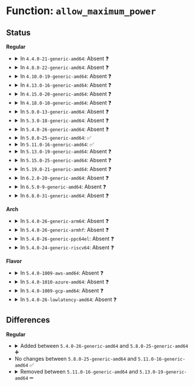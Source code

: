 # Function: <code>allow_maximum_power</code>

## Status
<b>Regular</b>
<ul>
<li>
<details>
<summary>In <code>4.4.0-21-generic-amd64</code>: Absent ❓</summary>

```json
{
  "name": "allow_maximum_power",
  "collision_type": "Unique Static",
  "inline_type": "Full",
  "funcs": [
    {
      "addr": 18446744071585702843,
      "name": "allow_maximum_power",
      "external": false,
      "loc": "drivers/thermal/power_allocator.c:521",
      "file": "drivers/thermal/power_allocator.c",
      "inline": "not declared, inlined",
      "caller_inline": [
        "drivers/thermal/power_allocator.c:power_allocator_throttle"
      ],
      "caller_func": []
    }
  ],
  "symbols": []
}
```
</details>
</li>
<li>
<details>
<summary>In <code>4.8.0-22-generic-amd64</code>: Absent ❓</summary>

```json
{
  "name": "allow_maximum_power",
  "collision_type": "Unique Static",
  "inline_type": "Full",
  "funcs": [
    {
      "addr": 18446744071586100037,
      "name": "allow_maximum_power",
      "external": false,
      "loc": "drivers/thermal/power_allocator.c:521",
      "file": "drivers/thermal/power_allocator.c",
      "inline": "not declared, inlined",
      "caller_inline": [
        "drivers/thermal/power_allocator.c:power_allocator_throttle"
      ],
      "caller_func": []
    }
  ],
  "symbols": []
}
```
</details>
</li>
<li>
<details>
<summary>In <code>4.10.0-19-generic-amd64</code>: Absent ❓</summary>

```json
{
  "name": "allow_maximum_power",
  "collision_type": "Unique Static",
  "inline_type": "Full",
  "funcs": [
    {
      "addr": 18446744071586300517,
      "name": "allow_maximum_power",
      "external": false,
      "loc": "drivers/thermal/power_allocator.c:521",
      "file": "drivers/thermal/power_allocator.c",
      "inline": "not declared, inlined",
      "caller_inline": [
        "drivers/thermal/power_allocator.c:power_allocator_throttle"
      ],
      "caller_func": []
    }
  ],
  "symbols": []
}
```
</details>
</li>
<li>
<details>
<summary>In <code>4.13.0-16-generic-amd64</code>: Absent ❓</summary>

```json
{
  "name": "allow_maximum_power",
  "collision_type": "Unique Static",
  "inline_type": "Full",
  "funcs": [
    {
      "addr": 18446744071586399506,
      "name": "allow_maximum_power",
      "external": false,
      "loc": "drivers/thermal/power_allocator.c:521",
      "file": "drivers/thermal/power_allocator.c",
      "inline": "not declared, inlined",
      "caller_inline": [
        "drivers/thermal/power_allocator.c:power_allocator_throttle"
      ],
      "caller_func": []
    }
  ],
  "symbols": []
}
```
</details>
</li>
<li>
<details>
<summary>In <code>4.15.0-20-generic-amd64</code>: Absent ❓</summary>

```json
{
  "name": "allow_maximum_power",
  "collision_type": "Unique Static",
  "inline_type": "Full",
  "funcs": [
    {
      "addr": 18446744071586862795,
      "name": "allow_maximum_power",
      "external": false,
      "loc": "drivers/thermal/power_allocator.c:521",
      "file": "drivers/thermal/power_allocator.c",
      "inline": "not declared, inlined",
      "caller_inline": [
        "drivers/thermal/power_allocator.c:power_allocator_throttle"
      ],
      "caller_func": []
    }
  ],
  "symbols": []
}
```
</details>
</li>
<li>
<details>
<summary>In <code>4.18.0-10-generic-amd64</code>: Absent ❓</summary>

```json
{
  "name": "allow_maximum_power",
  "collision_type": "Unique Static",
  "inline_type": "Full",
  "funcs": [
    {
      "addr": 18446744071587156370,
      "name": "allow_maximum_power",
      "external": false,
      "loc": "drivers/thermal/power_allocator.c:521",
      "file": "drivers/thermal/power_allocator.c",
      "inline": "not declared, inlined",
      "caller_inline": [
        "drivers/thermal/power_allocator.c:power_allocator_throttle"
      ],
      "caller_func": []
    }
  ],
  "symbols": []
}
```
</details>
</li>
<li>
<details>
<summary>In <code>5.0.0-13-generic-amd64</code>: Absent ❓</summary>

```json
{
  "name": "allow_maximum_power",
  "collision_type": "Unique Static",
  "inline_type": "Full",
  "funcs": [
    {
      "addr": 18446744071587336882,
      "name": "allow_maximum_power",
      "external": false,
      "loc": "drivers/thermal/power_allocator.c:521",
      "file": "drivers/thermal/power_allocator.c",
      "inline": "not declared, inlined",
      "caller_inline": [
        "drivers/thermal/power_allocator.c:power_allocator_throttle"
      ],
      "caller_func": []
    }
  ],
  "symbols": []
}
```
</details>
</li>
<li>
<details>
<summary>In <code>5.3.0-18-generic-amd64</code>: Absent ❓</summary>

```json
{
  "name": "allow_maximum_power",
  "collision_type": "Unique Static",
  "inline_type": "Full",
  "funcs": [
    {
      "addr": 18446744071587607569,
      "name": "allow_maximum_power",
      "external": false,
      "loc": "drivers/thermal/power_allocator.c:521",
      "file": "drivers/thermal/power_allocator.c",
      "inline": "not declared, inlined",
      "caller_inline": [
        "drivers/thermal/power_allocator.c:power_allocator_throttle"
      ],
      "caller_func": []
    }
  ],
  "symbols": []
}
```
</details>
</li>
<li>
<details>
<summary>In <code>5.4.0-26-generic-amd64</code>: Absent ❓</summary>

```json
{
  "name": "allow_maximum_power",
  "collision_type": "Unique Static",
  "inline_type": "Full",
  "funcs": [
    {
      "addr": 18446744071587811105,
      "name": "allow_maximum_power",
      "external": false,
      "loc": "drivers/thermal/power_allocator.c:521",
      "file": "drivers/thermal/power_allocator.c",
      "inline": "not declared, inlined",
      "caller_inline": [
        "drivers/thermal/power_allocator.c:power_allocator_throttle"
      ],
      "caller_func": []
    }
  ],
  "symbols": []
}
```
</details>
</li>
<li>
<details>
<summary>In <code>5.8.0-25-generic-amd64</code>: ✅</summary>

```c
void allow_maximum_power(struct thermal_zone_device * tz)
```

```json
{
  "name": "allow_maximum_power",
  "collision_type": "Unique Static",
  "inline_type": "No",
  "funcs": [
    {
      "addr": 18446744071588656416,
      "name": "allow_maximum_power",
      "external": false,
      "loc": "drivers/thermal/gov_power_allocator.c:521",
      "file": "drivers/thermal/gov_power_allocator.c",
      "inline": "seen, unknown",
      "caller_inline": [],
      "caller_func": [
        "drivers/thermal/gov_power_allocator.c:power_allocator_throttle"
      ]
    }
  ],
  "symbols": [
    {
      "addr": 18446744071588656416,
      "name": "allow_maximum_power",
      "section": ".text",
      "bind": "STB_LOCAL",
      "size": 197
    }
  ]
}
```
</details>
</li>
<li>
<details>
<summary>In <code>5.11.0-16-generic-amd64</code>: ✅</summary>

```c
void allow_maximum_power(struct thermal_zone_device * tz)
```

```json
{
  "name": "allow_maximum_power",
  "collision_type": "Unique Static",
  "inline_type": "No",
  "funcs": [
    {
      "addr": 18446744071588684176,
      "name": "allow_maximum_power",
      "external": false,
      "loc": "drivers/thermal/gov_power_allocator.c:572",
      "file": "drivers/thermal/gov_power_allocator.c",
      "inline": "seen, unknown",
      "caller_inline": [],
      "caller_func": [
        "drivers/thermal/gov_power_allocator.c:power_allocator_throttle"
      ]
    }
  ],
  "symbols": [
    {
      "addr": 18446744071588684176,
      "name": "allow_maximum_power",
      "section": ".text",
      "bind": "STB_LOCAL",
      "size": 197
    }
  ]
}
```
</details>
</li>
<li>
<details>
<summary>In <code>5.13.0-19-generic-amd64</code>: Absent ❓</summary>

```json
{
  "name": "allow_maximum_power",
  "collision_type": "Unique Static",
  "inline_type": "Full",
  "funcs": [
    {
      "addr": 18446744071588568534,
      "name": "allow_maximum_power",
      "external": false,
      "loc": "drivers/thermal/gov_power_allocator.c:573",
      "file": "drivers/thermal/gov_power_allocator.c",
      "inline": "not declared, inlined",
      "caller_inline": [
        "drivers/thermal/gov_power_allocator.c:power_allocator_throttle"
      ],
      "caller_func": []
    }
  ],
  "symbols": []
}
```
</details>
</li>
<li>
<details>
<summary>In <code>5.15.0-25-generic-amd64</code>: Absent ❓</summary>

```json
{
  "name": "allow_maximum_power",
  "collision_type": "Unique Static",
  "inline_type": "Full",
  "funcs": [
    {
      "addr": 18446744071589242870,
      "name": "allow_maximum_power",
      "external": false,
      "loc": "drivers/thermal/gov_power_allocator.c:573",
      "file": "drivers/thermal/gov_power_allocator.c",
      "inline": "not declared, inlined",
      "caller_inline": [
        "drivers/thermal/gov_power_allocator.c:power_allocator_throttle"
      ],
      "caller_func": []
    }
  ],
  "symbols": []
}
```
</details>
</li>
<li>
<details>
<summary>In <code>5.19.0-21-generic-amd64</code>: Absent ❓</summary>

```json
{
  "name": "allow_maximum_power",
  "collision_type": "Unique Static",
  "inline_type": "Full",
  "funcs": [
    {
      "addr": 18446744071590708554,
      "name": "allow_maximum_power",
      "external": false,
      "loc": "drivers/thermal/gov_power_allocator.c:573",
      "file": "drivers/thermal/gov_power_allocator.c",
      "inline": "not declared, inlined",
      "caller_inline": [
        "drivers/thermal/gov_power_allocator.c:power_allocator_throttle"
      ],
      "caller_func": []
    }
  ],
  "symbols": []
}
```
</details>
</li>
<li>
<details>
<summary>In <code>6.2.0-20-generic-amd64</code>: Absent ❓</summary>

```json
{
  "name": "allow_maximum_power",
  "collision_type": "Unique Static",
  "inline_type": "Full",
  "funcs": [
    {
      "addr": 18446744071592379540,
      "name": "allow_maximum_power",
      "external": false,
      "loc": "drivers/thermal/gov_power_allocator.c:564",
      "file": "drivers/thermal/gov_power_allocator.c",
      "inline": "not declared, inlined",
      "caller_inline": [
        "drivers/thermal/gov_power_allocator.c:power_allocator_throttle"
      ],
      "caller_func": []
    }
  ],
  "symbols": []
}
```
</details>
</li>
<li>
<details>
<summary>In <code>6.5.0-9-generic-amd64</code>: Absent ❓</summary>

```json
{
  "name": "allow_maximum_power",
  "collision_type": "Unique Static",
  "inline_type": "Full",
  "funcs": [
    {
      "addr": 18446744071592807541,
      "name": "allow_maximum_power",
      "external": false,
      "loc": "drivers/thermal/gov_power_allocator.c:563",
      "file": "drivers/thermal/gov_power_allocator.c",
      "inline": "not declared, inlined",
      "caller_inline": [
        "drivers/thermal/gov_power_allocator.c:power_allocator_throttle"
      ],
      "caller_func": []
    }
  ],
  "symbols": []
}
```
</details>
</li>
<li>
<details>
<summary>In <code>6.8.0-31-generic-amd64</code>: Absent ❓</summary>

```json
{
  "name": "allow_maximum_power",
  "collision_type": "Unique Static",
  "inline_type": "Full",
  "funcs": [
    {
      "addr": 18446744071593556426,
      "name": "allow_maximum_power",
      "external": false,
      "loc": "drivers/thermal/gov_power_allocator.c:536",
      "file": "drivers/thermal/gov_power_allocator.c",
      "inline": "not declared, inlined",
      "caller_inline": [
        "drivers/thermal/gov_power_allocator.c:power_allocator_throttle"
      ],
      "caller_func": []
    }
  ],
  "symbols": []
}
```
</details>
</li>
</ul>
<b>Arch</b>
<ul>
<li>
<details>
<summary>In <code>5.4.0-26-generic-arm64</code>: Absent ❓</summary>

```json
{
  "name": "allow_maximum_power",
  "collision_type": "Unique Static",
  "inline_type": "Full",
  "funcs": [
    {
      "addr": 18446603336501017512,
      "name": "allow_maximum_power",
      "external": false,
      "loc": "drivers/thermal/power_allocator.c:521",
      "file": "drivers/thermal/power_allocator.c",
      "inline": "not declared, inlined",
      "caller_inline": [
        "drivers/thermal/power_allocator.c:power_allocator_throttle"
      ],
      "caller_func": []
    }
  ],
  "symbols": []
}
```
</details>
</li>
<li>
<details>
<summary>In <code>5.4.0-26-generic-armhf</code>: Absent ❓</summary>

```json
{
  "name": "allow_maximum_power",
  "collision_type": "Unique Static",
  "inline_type": "Full",
  "funcs": [
    {
      "addr": 3233529784,
      "name": "allow_maximum_power",
      "external": false,
      "loc": "drivers/thermal/power_allocator.c:521",
      "file": "drivers/thermal/power_allocator.c",
      "inline": "not declared, inlined",
      "caller_inline": [
        "drivers/thermal/power_allocator.c:power_allocator_throttle"
      ],
      "caller_func": []
    }
  ],
  "symbols": []
}
```
</details>
</li>
<li>
<details>
<summary>In <code>5.4.0-26-generic-ppc64el</code>: Absent ❓</summary>

```json
{
  "name": "allow_maximum_power",
  "collision_type": "Unique Static",
  "inline_type": "Full",
  "funcs": [
    {
      "addr": 13835058055294498948,
      "name": "allow_maximum_power",
      "external": false,
      "loc": "drivers/thermal/power_allocator.c:521",
      "file": "drivers/thermal/power_allocator.c",
      "inline": "not declared, inlined",
      "caller_inline": [
        "drivers/thermal/power_allocator.c:power_allocator_throttle"
      ],
      "caller_func": []
    }
  ],
  "symbols": []
}
```
</details>
</li>
<li>
<details>
<summary>In <code>5.4.0-24-generic-riscv64</code>: Absent ❓</summary>

```json
{
  "name": "allow_maximum_power",
  "collision_type": "Unique Static",
  "inline_type": "Full",
  "funcs": [
    {
      "addr": 18446743936277764982,
      "name": "allow_maximum_power",
      "external": false,
      "loc": "drivers/thermal/power_allocator.c:521",
      "file": "drivers/thermal/power_allocator.c",
      "inline": "not declared, inlined",
      "caller_inline": [
        "drivers/thermal/power_allocator.c:power_allocator_throttle"
      ],
      "caller_func": []
    }
  ],
  "symbols": []
}
```
</details>
</li>
</ul>
<b>Flavor</b>
<ul>
<li>
<details>
<summary>In <code>5.4.0-1009-aws-amd64</code>: Absent ❓</summary>

```json
{
  "name": "allow_maximum_power",
  "collision_type": "Unique Static",
  "inline_type": "Full",
  "funcs": [
    {
      "addr": 18446744071587442081,
      "name": "allow_maximum_power",
      "external": false,
      "loc": "drivers/thermal/power_allocator.c:521",
      "file": "drivers/thermal/power_allocator.c",
      "inline": "not declared, inlined",
      "caller_inline": [
        "drivers/thermal/power_allocator.c:power_allocator_throttle"
      ],
      "caller_func": []
    }
  ],
  "symbols": []
}
```
</details>
</li>
<li>
<details>
<summary>In <code>5.4.0-1010-azure-amd64</code>: Absent ❓</summary>

```json
{
  "name": "allow_maximum_power",
  "collision_type": "Unique Static",
  "inline_type": "Full",
  "funcs": [
    {
      "addr": 18446744071587210289,
      "name": "allow_maximum_power",
      "external": false,
      "loc": "drivers/thermal/power_allocator.c:521",
      "file": "drivers/thermal/power_allocator.c",
      "inline": "not declared, inlined",
      "caller_inline": [
        "drivers/thermal/power_allocator.c:power_allocator_throttle"
      ],
      "caller_func": []
    }
  ],
  "symbols": []
}
```
</details>
</li>
<li>
<details>
<summary>In <code>5.4.0-1009-gcp-amd64</code>: Absent ❓</summary>

```json
{
  "name": "allow_maximum_power",
  "collision_type": "Unique Static",
  "inline_type": "Full",
  "funcs": [
    {
      "addr": 18446744071587767249,
      "name": "allow_maximum_power",
      "external": false,
      "loc": "drivers/thermal/power_allocator.c:521",
      "file": "drivers/thermal/power_allocator.c",
      "inline": "not declared, inlined",
      "caller_inline": [
        "drivers/thermal/power_allocator.c:power_allocator_throttle"
      ],
      "caller_func": []
    }
  ],
  "symbols": []
}
```
</details>
</li>
<li>
<details>
<summary>In <code>5.4.0-26-lowlatency-amd64</code>: Absent ❓</summary>

```json
{
  "name": "allow_maximum_power",
  "collision_type": "Unique Static",
  "inline_type": "Full",
  "funcs": [
    {
      "addr": 18446744071587880561,
      "name": "allow_maximum_power",
      "external": false,
      "loc": "drivers/thermal/power_allocator.c:521",
      "file": "drivers/thermal/power_allocator.c",
      "inline": "not declared, inlined",
      "caller_inline": [
        "drivers/thermal/power_allocator.c:power_allocator_throttle"
      ],
      "caller_func": []
    }
  ],
  "symbols": []
}
```
</details>
</li>
</ul>

## Differences
<b>Regular</b>
<ul>
<li>
<details>
<summary>Added between <code>5.4.0-26-generic-amd64</code> and <code>5.8.0-25-generic-amd64</code> ➕</summary>

```c
void allow_maximum_power(struct thermal_zone_device * tz)
```
</details>
</li>
<li>
No changes between <code>5.8.0-25-generic-amd64</code> and <code>5.11.0-16-generic-amd64</code> ✅
</li>
<li>
<details>
<summary>Removed between <code>5.11.0-16-generic-amd64</code> and <code>5.13.0-19-generic-amd64</code> ➖</summary>

```c
void allow_maximum_power(struct thermal_zone_device * tz)
```
</details>
</li>
</ul>
